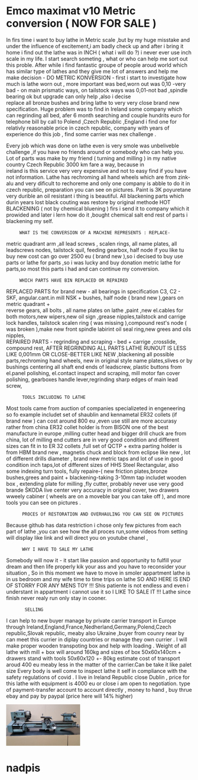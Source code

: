 # Emco maximat v10 Metric conversion ( NOW FOR SALE )
In firs time i want to buy lathe in Metric scale ,but by my huge misstake and under the influence of excitement,i am badly check up and after i bring it home i find out the lathe was in INCH ( what i will do ?) i never ever use inch scale in my life. I start search                someting , what or who can help me sort out this proble.
After while i find fantastic groupe of people aroud world which has similar type of lathes and they give me lot of answers and help me make decision - DO METRIC KONVERSION - first i start to investigate how much is lathe worn out , more important was bed,worn out was 0,10 -very bad - on main prismatic ways, on tailstock ways was 0,01-not bad  ,spindle bearing ok but upgrade can only help ,also i decise  
       replace all bronze bushes and bring lathe to very very close brand new specification.
Huge problem was to find in Ireland some company which can regrinding all bed, afer 6 month searching and couple hundrits euro for telephone bill by call to Polend ,Czech Republic ,England i find one for relativly reasonable price in czech republic, company with years        of experience do this job , find some carrier was nex challenge .

Every job which was done on lathe even is very smole was unbeliveble challenge ,if you have no friends around or somebody who can help you. Lot of parts was make by my friend ( turning and milling ) in my native country Czech Republic 3000 km fare a way, because in   
       ireland is this service very very expensive and not to easy find if you have not information.
Lathe has rechroming all hand wheels which are from zink-alu and very dificult to rechoreme and only one company is abble to do it in 
       czech republic, preparation you can see on pictures.
Paint is 3K poyuretane very durible an oil resistant i thing is beautiful.
All blackening parts which durin years lost black couting was restore by original methode HOT BLACKENING ( not by chemical bluening ) firs i send it to company which it prowided and later i lern how do it ,bought chemical salt end rest of parts i blackening my self.
         
         WHAT IS THE CONVERSION OF A MACHINE REPRESENTS : REPLACE-
metric quadrant arm ,all lead screws , scalen rings, all name plates, all leadscrews nodes, tailstock quil, feeding gearbox, half node
if you like tu buy new cost can go over 2500 eu ( brand new ),so i decised to buy use parts or lathe for parts ,so i was lucky and buy donation metric lathe for parts,so most this parts i had and can continue my conversion.
                       
         WHICH PARTS HAVE BIN REPLACED OR REPAIRED   
REPLACED PARTS for brand new - all bearings in specification C3, C2 - SKF, angular.cant.in mill NSK + bushes, half node ( brand new ),gears on metric quadrant +   
reverse gears, all bolts , all name plates on lathe ,paint ,new el.cables for both motors,new wipers,new oil sign ,grease nipples,tailstock and carrige lock handles,
tailstock scalen ring ( was missing ),compound rest's node ( was broken ),make new front spindle labirint oil seal ring,new grees and oils nipples,    
REPAIRED PARTS - regrinding and scraping - bed + carrige ,crosslide, compound rest, AFTER REGRINDING ALL PARTS LATHE RUNOUT IS LESS LIKE 0,001mm OR CLOSE-BETTER LIKE NEW ,blackening all possible parts,rechroming hand wheels, new in original style name plates,slives or by bushings centering all shaft end ends of leadscrew, plastic buttons from el.panel polishing, el.contact inspect and scraping, mill motor fan cover polishing, gearboxes handle lever,regrinding sharp edges of main lead screw,
        
          TOOLS INCLUDING TO LATHE
Most tools came from auction of companies specializeted in engeneering so fo example includet set of shaublin and kennametal ER32 collets (if brand new ) can cost around 800 eu ,even use still are more accurasy rather from china ER32 collet holder is from BISON one of the best manufacture in europe ,milling cutter head and bigger drill chuck are from china, lot of milling end cutters are in very good condition and different sizes can fit in to ER 32 collets ,full set of QCTP + extra parting holder is from HBM brand new , magnetis chuck and block from eclipse like new , lot of different drills diameter , brand new metric taps and lot of use in good condition inch taps,lot of different sizes of HHS Steel Rectangular, also some indexing turn tools, fully repaire-( new friction plates,bronze bushes,grees and paint + blackening-taking 3-10mm tap includet wooden box , extending plate for milling ,fly cutter, probably never use very good brande ŠKODA live center very accuracy in original cover, two drawers wweely cabiner ( wheels are on a moveble bar you can take off ), and more tools you can see on pictures .

          PROCES Of RESTORATION AND OVERHAULING YOU CAN SEE ON PICTURES 
Because github has data restriction i chose only few pictures from each part of lathe ,you can see how the all proces run,some videos from setting will display like link and will direct you on youtube chanel ,

          WHY I HAVE TO SALE MY LATHE 
Somebody will now it - it start like passion and opportunity to fulfill your dream and then life properly kik your ass and you have to reconsider your situation ,
So in this moment we have to move in smoler appartment lathe is in us bedroom and my wife time to time trips on lathe SO AND HERE IS END OF STORRY FOR ANY MENS TOY !!!
Shis patiente is not endless and even i understant in appartment i cannot use it so I LIKE TO SALE IT !!! 
Lathe since finish never realy run only stay in cooner.
           
           SELLING
I can help to new buyer manage by private carrier transport in Europe through Ireland,England,France,Nedherland,Germany,Polend,Czech republic,Slovak republic, meaby also Ukraine ,buyer from counry near by can meet this currier in diplay countries or manage they own currier .
I will make proper wooden transpoting box and help with loading . Weight of all lathe with mill + box will around 160kg and sizes of box 50x60x140cm + drawers stand with tools 50x60x120 +- 80kg estimate cost of transport aroud 400 eu meaby less in the matter of the carrier.Can be take it like palet size
Every body is well come to inspect lathe it self in compliance with the safety regulations of covid .
I live in Ireland Republic close Dublin , price for this lathe with equipment is 4000 eu or close i am open to negotiation.
type of payment-transfer account to account directly , money to hand , buy thrue ebay and pay by paypal (price here will 14% higher)




       

<img src="https://raw.githubusercontent.com/jemitojedno12/jemitojedno12/main/start%20here/1.jpg" alt="drawing" width="200"/>  


# nadpis
